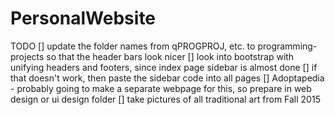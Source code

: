 # PersonalWebsite

TODO
[] update the folder names from qPROGPROJ, etc. to programming-projects so that the header bars look nicer
[] look into bootstrap with unifying headers and footers, since index page sidebar is almost done
[] if that doesn't work, then paste the sidebar code into all pages
[] Adoptapedia - probably going to make a separate webpage for this, so prepare in web design or ui design folder
[] take pictures of all traditional art from Fall 2015
